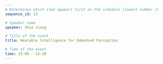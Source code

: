```yaml
---
# Determines which item appears first on the schedule (lowest number (0) appears first)
sequence_id: 13

# Speaker name
speaker: Shuo Jiang

# Title of the event
title: Wearable Intelligence for Embodied Perception 

# Time of the event
time: 15:00 - 15:30
---
```

